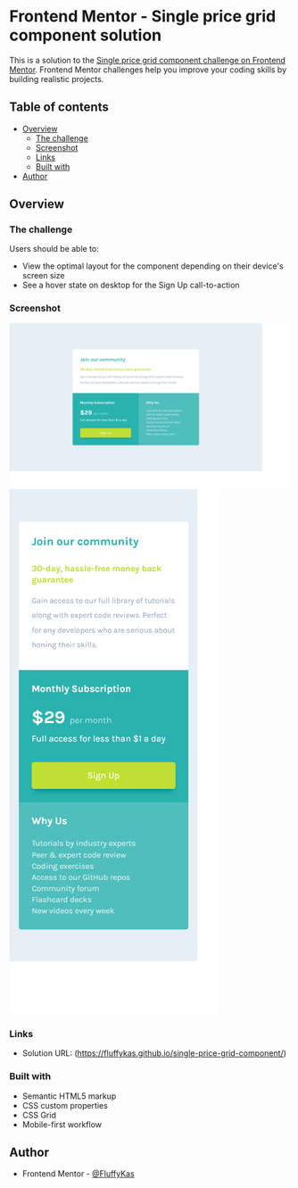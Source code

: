 # Frontend Mentor - Single price grid component solution

This is a solution to the [Single price grid component challenge on Frontend Mentor](https://www.frontendmentor.io/challenges/single-price-grid-component-5ce41129d0ff452fec5abbbc). Frontend Mentor challenges help you improve your coding skills by building realistic projects. 

## Table of contents

- [Overview](#overview)
  - [The challenge](#the-challenge)
  - [Screenshot](#screenshot)
  - [Links](#links)
  - [Built with](#built-with)
- [Author](#author)

## Overview

### The challenge

Users should be able to:

- View the optimal layout for the component depending on their device's screen size
- See a hover state on desktop for the Sign Up call-to-action

### Screenshot

![](./screenshots/single-price-grid-component-desktop.png)
![](./screenshots/single-price-grid-component-mobile.png)

### Links

- Solution URL: (https://fluffykas.github.io/single-price-grid-component/)

### Built with

- Semantic HTML5 markup
- CSS custom properties
- CSS Grid
- Mobile-first workflow

## Author

- Frontend Mentor - [@FluffyKas](https://www.frontendmentor.io/profile/FluffyKas)
